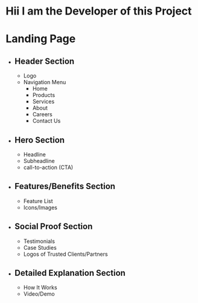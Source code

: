 # Hii I am the Developer of this Project

# Landing Page

- ## Header Section
  - Logo
  - Navigation Menu
    - Home
    - Products
    - Services
    - About
    - Careers
    - Contact Us
- ## Hero Section
  - Headline
  - Subheadline
  - call-to-action (CTA)
- ## Features/Benefits Section
  - Feature List
  - Icons/Images
- ## Social Proof Section
  - Testimonials
  - Case Studies
  - Logos of Trusted Clients/Partners
- ## Detailed Explanation Section
  - How It Works
  - Video/Demo
